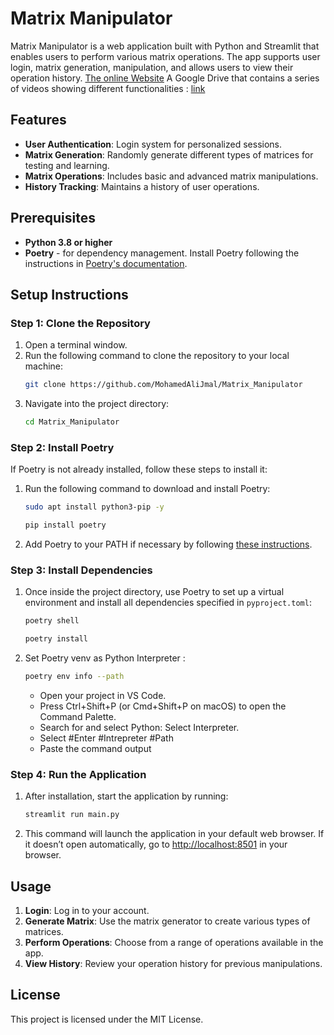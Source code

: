 
# Matrix Manipulator

Matrix Manipulator is a web application built with Python and Streamlit that enables users to perform various matrix operations. The app supports user login, matrix generation, manipulation, and allows users to view their operation history.
[The online Website](https://matrixmanipulator.streamlit.app/)
A Google Drive that contains a series of videos showing different functionalities : [link](https://drive.google.com/drive/folders/1525Wje2cVol8hIw5MTvOj0EhGHlFQ0OS?usp=drive_link)
## Features

- **User Authentication**: Login system for personalized sessions.
- **Matrix Generation**: Randomly generate different types of matrices for testing and learning.
- **Matrix Operations**: Includes basic and advanced matrix manipulations.
- **History Tracking**: Maintains a history of user operations.

## Prerequisites

- **Python 3.8 or higher**
- **Poetry** - for dependency management. Install Poetry following the instructions in [Poetry's documentation](https://python-poetry.org/docs/#installation).

## Setup Instructions

### Step 1: Clone the Repository

1. Open a terminal window.
2. Run the following command to clone the repository to your local machine:
   ```bash
   git clone https://github.com/MohamedAliJmal/Matrix_Manipulator
   ```
3. Navigate into the project directory:
   ```bash
   cd Matrix_Manipulator
   ```

### Step 2: Install Poetry

If Poetry is not already installed, follow these steps to install it:

1. Run the following command to download and install Poetry:
   ```bash
   sudo apt install python3-pip -y
   ```
    ```bash
   pip install poetry
   ```
2. Add Poetry to your PATH if necessary by following [these instructions](https://python-poetry.org/docs/#installation).

### Step 3: Install Dependencies

1. Once inside the project directory, use Poetry to set up a virtual environment and install all dependencies specified in `pyproject.toml`:
   ```bash
   poetry shell
   ```

   ```bash
   poetry install
   ```
2. Set Poetry venv as Python Interpreter :
   ```bash
   poetry env info --path
   ```
      - Open your project in VS Code.
      - Press Ctrl+Shift+P (or Cmd+Shift+P on macOS) to open the Command Palette.
      - Search for and select Python: Select Interpreter.
      - Select #Enter #Intrepreter #Path
      - Paste  the command output
### Step 4: Run the Application

1. After installation, start the application by running:
   ```bash
   streamlit run main.py
   ```
2. This command will launch the application in your default web browser. If it doesn’t open automatically, go to [http://localhost:8501](http://localhost:8501) in your browser.

## Usage

1. **Login**: Log in to your account.
2. **Generate Matrix**: Use the matrix generator to create various types of matrices.
3. **Perform Operations**: Choose from a range of operations available in the app.
4. **View History**: Review your operation history for previous manipulations.


## License

This project is licensed under the MIT License.
